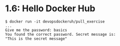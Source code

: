 # 1.6: Hello Docker Hub

```
$ docker run -it devopsdockeruh/pull_exercise
...
Give me the password: basics
You found the correct password. Secret message is:
"This is the secret message"
```


